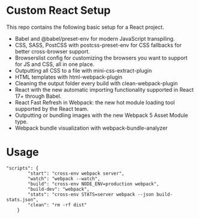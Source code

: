 # Custom React Setup

This repo contains the following basic setup for a React project.

- Babel and @babel/preset-env for modern JavaScript transpiling.
- CSS, SASS, PostCSS with postcss-preset-env for CSS fallbacks for better cross-browser support.
- Browserslist config for customizing the browsers you want to support for JS and CSS, all in one place.
- Outputting all CSS to a file with mini-css-extract-plugin
- HTML templates with html-webpack-plugin
- Cleaning the output folder every build with clean-webpack-plugin
- React with the new automatic importing functionality supported in React 17+ through Babel.
- React Fast Refresh in Webpack: the new hot module loading tool supported by the React team.
- Outputting or bundling images with the new Webpack 5 Asset Module type.
- Webpack bundle visualization with webpack-bundle-analyzer

# Usage

```
"scripts": {
		"start": "cross-env webpack server",
		"watch": "webpack --watch",
		"build": "cross-env NODE_ENV=production webpack",
		"build-dev": "webpack",
		"stats": "cross-env STATS=server webpack --json build-stats.json",
		"clean": "rm -rf dist"
	}
```
